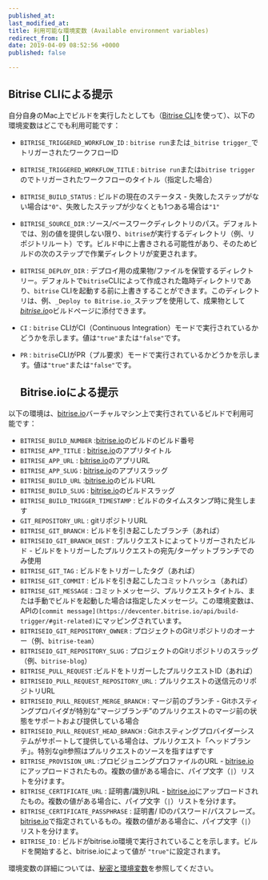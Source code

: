 ```yaml
---
published_at:
last_modified_at:
title: 利用可能な環境変数 (Available environment variables)
redirect_from: []
date: 2019-04-09 08:52:56 +0000
published: false

---
```

## Bitrise CLIによる提示

自分自身のMac上でビルドを実行したとしても（[Bitrise CLI](https://www.bitrise.io/cli)を使って）、以下の環境変数はどこでも利用可能です：

* `BITRISE_TRIGGERED_WORKFLOW_ID` : `bitrise run`または`_bitrise trigger_`でトリガーされたワークフローID
* `BITRISE_TRIGGERED_WORKFLOW_TITLE` : `bitrise run`または`bitrise trigger`のでトリガーされたワークフローのタイトル（指定した場合）
* `BITRISE_BUILD_STATUS` : ビルドの現在のステータス - 失敗したステップがない場合は`"0"`、失敗したステップが少なくとも1つある場合は`"1"`
* `BITRISE_SOURCE_DIR` :ソース/ベースワークディレクトリのパス。デフォルトでは、別の値を提供しない限り、`bitrise`が実行するディレクトリ（例、リポジトリルート）です。ビルド中に上書きされる可能性があり、そのためビルドの次のステップで作業ディレクトリが変更されます。
* `BITRISE_DEPLOY_DIR` : デプロイ用の成果物/ファイルを保管するディレクトリー。デフォルトで`bitrise`CLIによって作成された臨時ディレクトリであり、`bitrise` CLIを起動する前に上書きすることができます。このディレクトリは、例、`_Deploy to Bitrise.io_`ステップを使用して、成果物として[_bitrise.io_](https://www.bitrise.io)oビルドページに添付できます。
* `CI` : `bitrise` CLIがCI（Continuous Integration）モードで実行されているかどうかを示します。値は`"true"`または`"false"`です。
* `PR` : `bitrise`CLIがPR（プル要求）モードで実行されているかどうかを示します。値は`"true"`または`"false"`です。

  ## Bitrise.ioによる提示

以下の環境は、[bitrise.io](https://www.bitrise.io)バーチャルマシン上で実行されているビルドで利用可能です：

* `BITRISE_BUILD_NUMBER` :[bitrise.io](https://www.bitrise.io)のビルドのビルド番号
* `BITRISE_APP_TITLE` : [bitrise.io](https://www.bitrise.io)のアプリタイトル
* `BITRISE_APP_URL` :  [bitrise.io](https://www.bitrise.io)のアプリURL
* `BITRISE_APP_SLUG` :  [bitrise.io](https://www.bitrise.io)のアプリスラッグ
* `BITRISE_BUILD_URL` :[bitrise.io](https://www.bitrise.io)のビルドURL
* `BITRISE_BUILD_SLUG` : [bitrise.io](https://www.bitrise.io)のビルドスラッグ
* `BITRISE_BUILD_TRIGGER_TIMESTAMP` : ビルドのタイムスタンプ時に発生します
* `GIT_REPOSITORY_URL` : gitリポジトリURL
* `BITRISE_GIT_BRANCH` : ビルドを引き起こしたブランチ（あれば）
* `BITRISEIO_GIT_BRANCH_DEST` : プルリクエストによってトリガーされたビルド - ビルドをトリガーしたプルリクエストの宛先/ターゲットブランチでのみ使用
* `BITRISE_GIT_TAG` : ビルドをトリガーしたタグ（あれば）
* `BITRISE_GIT_COMMIT` : ビルドを引き起こしたコミットハッシュ（あれば）
* `BITRISE_GIT_MESSAGE` : コミットメッセージ、プルリクエストタイトル、または手動でビルドを起動した場合は指定したメッセージ。この環境変数は、APIの`[commit message](https://devcenter.bitrise.io/api/build-trigger/#git-related)`にマッピングされています。
* `BITRISEIO_GIT_REPOSITORY_OWNER` : プロジェクトのGitリポジトリのオーナー（例、`bitrise-team`）
* `BITRISEIO_GIT_REPOSITORY_SLUG` : プロジェクトのGitリポジトリのスラッグ（例、`bitrise-blog`）
* `BITRISE_PULL_REQUEST` :ビルドをトリガーしたプルリクエストID（あれば）
* `BITRISEIO_PULL_REQUEST_REPOSITORY_URL` : プルリクエストの送信元のリポジトリURL
* `BITRISEIO_PULL_REQUEST_MERGE_BRANCH` : マージ前のブランチ -  Gitホスティングプロバイダが特別な”マージブランチ”のプルリクエストのマージ前の状態をサポートおよび提供している場合
* `BITRISEIO_PULL_REQUEST_HEAD_BRANCH` : Gitホスティングプロバイダーシステムがサポートして提供している場合は、プルリクエスト「ヘッドブランチ」。特別なgit参照はプルリクエストのソースを指すはずです
* `BITRISE_PROVISION_URL` :プロビジョニングプロファイルのURL  -  [bitrise.io](https://www.bitrise.io)にアップロードされたもの。複数の値がある場合に、パイプ文字（`|`）リストを分けます。
* `BITRISE_CERTIFICATE_URL` : 証明書/識別URL  -  [bitrise.io](https://www.bitrise.io)にアップロードされたもの。複数の値がある場合に、パイプ文字（`|`）リストを分けます。
* `BITRISE_CERTIFICATE_PASSPHRASE` : 証明書/ IDのパスワード/パスフレーズ。 [bitrise.io](https://www.bitrise.io)で指定されているもの。複数の値がある場合に、パイプ文字（`|`）リストを分けます。
* `BITRISE_IO` : ビルドがbitrise.io環境で実行されていることを示します。ビルドを開始すると、bitrise.ioによって値が `"true"`に設定されます。

環境変数の詳細については、[秘密と環境変数](/builds/env-vars-secret-env-vars/)を参照してください。